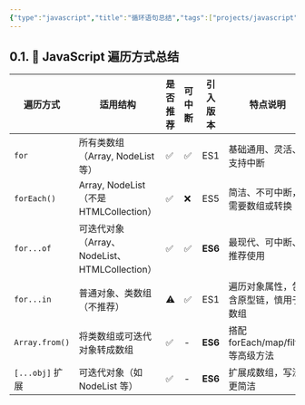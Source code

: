 ```yaml
---
{"type":"javascript","title":"循环语句总结","tags":["projects/javascript"],"author":"codertoro","establish":"2025-04-14","update":"2025-04-14","dg-publish":true,"permalink":"/Projects/003-JavaScript/循环语句总结/","dgPassFrontmatter":true,"created":"2025-04-14T09:53:15.126+08:00","updated":"2025-04-14T09:55:09.941+08:00"}
---
```


## 0.1. 🔁 JavaScript 遍历方式总结

| 遍历方式        | 适用结构                          | 是否推荐 | 可中断 | 引入版本 | 特点说明                                   |
|-----------------|-----------------------------------|----------|--------|-----------|--------------------------------------------|
| `for`           | 所有类数组（Array, NodeList 等） | ✅       | ✅     | ES1       | 基础通用、灵活、支持中断                   |
| `forEach()`     | Array, NodeList（不是 HTMLCollection） | ✅       | ❌     | ES5       | 简洁、不可中断，需要数组或转换             |
| `for...of`      | 可迭代对象（Array、NodeList、HTMLCollection） | ✅       | ✅     | **ES6**    | 最现代、可中断、推荐使用                   |
| `for...in`      | 普通对象、类数组（不推荐）        | ⚠️       | ✅     | ES1       | 遍历对象属性，包含原型链，慎用于数组       |
| `Array.from()`  | 将类数组或可迭代对象转成数组      | ✅       | -      | **ES6**    | 搭配 forEach/map/filter 等高级方法         |
| `[...obj]` 扩展 | 可迭代对象（如 NodeList 等）      | ✅       | -      | **ES6**    | 扩展成数组，写法更简洁                     |
